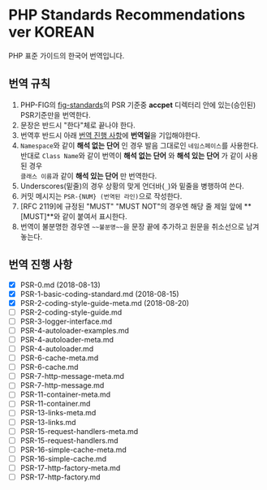 # PHP Standards Recommendations ver KOREAN
PHP 표준 가이드의 한국어 번역입니다.

## 번역 규칙
1. PHP-FIG의 [fig-standards]의 PSR 기준중 **accpet** 디렉터리 안에 있는(승인된) PSR기준만을 번역한다.
2. 문장은 반드시 "한다"체로 끝나야 한다.
3. 번역후 반드시 아래 [번역 진행 사항]에 **번역일**을 기입해야한다.
4. `Namespace`와 같이 __해석 없는 단어__ 인 경우 발음 그대로인 `네임스페이스`를 사용한다.  
  반대로 `Class Name`와 같이 번역이 __해석 없는 단어__ 와 __해석 있는 단어__ 가 같이 사용된 경우  
  `클래스 이름`과 같이 __해석 있는 단어__ 만 번역한다.
5. Underscores(밑줄)의 경우 상황의 맞게 언더바(`_`)와 밑줄을 병행하여 쓴다.
6. 커밋 메시지는 `PSR-{NUM} (번역된 라인)`으로 작성한다.
7. [RFC 2119]에 규정된 "MUST" "MUST NOT"의 경우엔 해당 줄 제일 앞에 **[MUST]**와 같이 붙여서 표시한다.
8. 번역이 불분명한 경우엔 ```~~불분명~~```을 문장 끝에 추가하고 원문을 취소선으로 남겨 놓는다.

[fig-standards]: https://github.com/php-fig/fig-standards
[번역 진행 사항]: ttps://github.com/SilNex/fig-standards-kr/blob/master/Readme.md

## 번역 진행 사항
- [x] PSR-0.md (2018-08-13)
- [x] PSR-1-basic-coding-standard.md (2018-08-15)
- [x] PSR-2-coding-style-guide-meta.md (2018-08-20)
- [ ] PSR-2-coding-style-guide.md
- [ ] PSR-3-logger-interface.md
- [ ] PSR-4-autoloader-examples.md
- [ ] PSR-4-autoloader-meta.md
- [ ] PSR-4-autoloader.md
- [ ] PSR-6-cache-meta.md
- [ ] PSR-6-cache.md
- [ ] PSR-7-http-message-meta.md
- [ ] PSR-7-http-message.md
- [ ] PSR-11-container-meta.md
- [ ] PSR-11-container.md
- [ ] PSR-13-links-meta.md
- [ ] PSR-13-links.md
- [ ] PSR-15-request-handlers-meta.md
- [ ] PSR-15-request-handlers.md
- [ ] PSR-16-simple-cache-meta.md
- [ ] PSR-16-simple-cache.md
- [ ] PSR-17-http-factory-meta.md
- [ ] PSR-17-http-factory.md